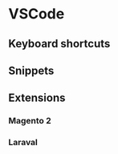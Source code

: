 # VSCode

<!-- TODO -->

## Keyboard shortcuts

## Snippets

## Extensions

### Magento 2

### Laraval

